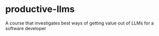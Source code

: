 # productive-llms
A course that investigates best ways of getting value out of LLMs for a software developer
